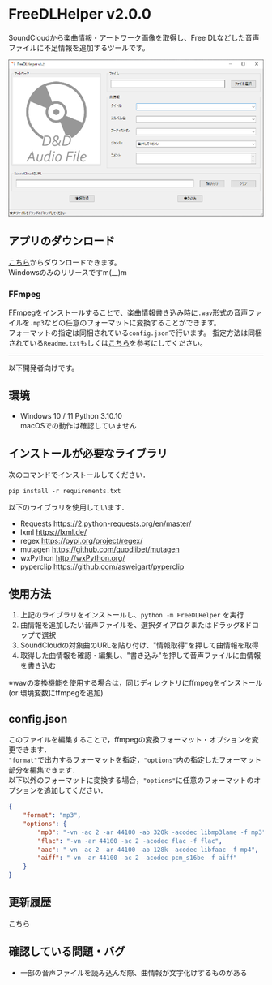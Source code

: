 # FreeDLHelper v2.0.0
SoundCloudから楽曲情報・アートワーク画像を取得し、Free DLなどした音声ファイルに不足情報を追加するツールです。

<img src='doc_resources/fdh_window.png' alt='画面'>

## アプリのダウンロード
[こちら](https://github.com/Massu0921/FreeDLHelper/releases)からダウンロードできます。  
Windowsのみのリリースですm(__)m

### FFmpeg
[FFmpeg](https://ffmpeg.org/download.html#build-windows)をインストールすることで、楽曲情報書き込み時に`.wav`形式の音声ファイルを`.mp3`などの任意のフォーマットに変換することができます。  
フォーマットの指定は同梱されている`config.json`で行います。
指定方法は同梱されている`Readme.txt`もしくは[こちら](#configjson)を参考にしてください。

---
以下開発者向けです。
## 環境
- Windows 10 / 11 Python 3.10.10  
macOSでの動作は確認していません

## インストールが必要なライブラリ
次のコマンドでインストールしてください．  
```
pip install -r requirements.txt
```

以下のライブラリを使用しています．  
- Requests https://2.python-requests.org/en/master/
- lxml https://lxml.de/
- regex https://pypi.org/project/regex/
- mutagen https://github.com/quodlibet/mutagen
- wxPython http://wxPython.org/
- pyperclip https://github.com/asweigart/pyperclip

## 使用方法
1. 上記のライブラリをインストールし、`python -m FreeDLHelper` を実行
2. 曲情報を追加したい音声ファイルを、選択ダイアログまたはドラッグ&ドロップで選択
3. SoundCloudの対象曲のURLを貼り付け、"情報取得"を押して曲情報を取得
4. 取得した曲情報を確認・編集し、"書き込み"を押して音声ファイルに曲情報を書き込む

※wavの変換機能を使用する場合は，同じディレクトリにffmpegをインストール (or 環境変数にffmpegを追加)  

## config.json
このファイルを編集することで，ffmpegの変換フォーマット・オプションを変更できます．  
`"format"`で出力するフォーマットを指定，`"options"`内の指定したフォーマット部分を編集できます．  
以下以外のフォーマットに変換する場合，`"options"`に任意のフォーマットのオプションを追加してください．  
```json
{
    "format": "mp3",
    "options": {
        "mp3": "-vn -ac 2 -ar 44100 -ab 320k -acodec libmp3lame -f mp3",
        "flac": "-vn -ar 44100 -ac 2 -acodec flac -f flac",
        "aac": "-vn -ac 2 -ar 44100 -ab 128k -acodec libfaac -f mp4",
        "aiff": "-vn -ar 44100 -ac 2 -acodec pcm_s16be -f aiff"
    }
}
```

## 更新履歴
[こちら](./CHANGELOG.md)

## 確認している問題・バグ
- 一部の音声ファイルを読み込んだ際、曲情報が文字化けするものがある
